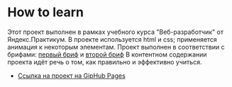 # How to learn
Этот проект выполнен в рамках учебного курса "Веб-разработчик" от Яндекс.Практикум.
В проекте используется html и css; применяется анимация к некоторым элементам. Проект выполнен в соответствии с брифами: [первый бриф](https://code.s3.yandex.net/web-developer/project-1/sprint-1-brief.pdf) и [второй бриф](https://code.s3.yandex.net/web-developer/project-1/sprint-2-brief.pdf)
В контентном содержании проекта идёт речь о том, как правильно и эффективно учиться.

* [Ссылка на проект на GipHub Pages](https://zzzebbra.github.io/how-to-learn/index.html)
